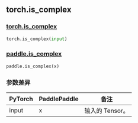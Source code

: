 ## torch.is_complex
### [torch.is_complex](https://pytorch.org/docs/stable/generated/torch.is_complex.html?highlight=is_complex#torch.is_complex)

```python
torch.is_complex(input)
```

### [paddle.is_complex](https://www.paddlepaddle.org.cn/documentation/docs/zh/api/paddle/is_complex_cn.html#is-complex)

```python
paddle.is_complex(x)
```
### 参数差异
| PyTorch       | PaddlePaddle | 备注                                                   |
| ------------- | ------------ | ------------------------------------------------------ |
| input        | x            | 输入的 Tensor。                   |
